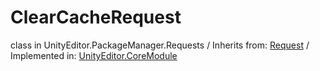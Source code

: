 # ClearCacheRequest
class in UnityEditor.PackageManager.Requests
 / Inherits from: <a href="https://docs.unity3d.com/6000.0/Documentation/ScriptReference/Request.html">Request</a> / Implemented in: <a href="https://docs.unity3d.com/6000.0/Documentation/ScriptReference/UnityEditor.CoreModule.html">UnityEditor.CoreModule</a>
